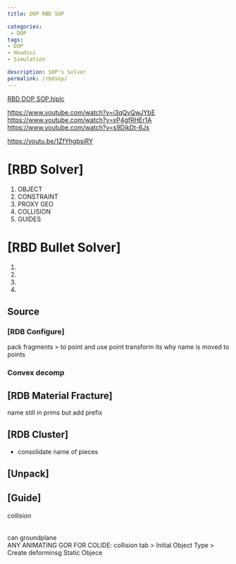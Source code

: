 ```yaml
---
title: DOP RBD SOP

categories:
 - DOP
tags:
- DOP
- Houdini
- Simulation

description: SOP's Solver
permalink: /rbdsop/
---
```


[RBD DOP SOP.hiplc](/src/hip/SOP_RDB_SOP.hiplc)  



https://www.youtube.com/watch?v=i3qQvQwJYbE  
https://www.youtube.com/watch?v=xP4gfRHEr1A  
https://www.youtube.com/watch?v=s9DjkDt-6Js  

https://youtu.be/1ZfYhgbsjRY





# [RBD Solver]

1. OBJECT
2. CONSTRAINT
3. PROXY GEO  
4. COLLISION   
5. GUIDES


# [RBD Bullet Solver]

1.  
2.  
3.  
4.  



## Source
### [RDB Configure]
 pack fragments > to point and use point transform its why name is moved to points
### Convex decomp


## [RDB Material Fracture]
name still in prims but add prefix



## [RDB Cluster]
- consolidate name of pieces


## [Unpack]

## [Guide]


###### collision
can groundplane    
ANY ANIMATING GOR FOR COLIDE:
collision tab > Initial Object Type > Create deforminsg Static Objece
